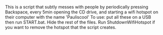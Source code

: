 This is a script that subtly messes with people by periodically pressing Backspace, every 5min opening the CD drive, and starting a wifi hotspot on their computer with the name 'Pauliscool' To use:  put all these on a USB then run START.bat. Hide the rest of the files. Run ShutdownWifiHotspot if you want to remove the hotspot that the script creates.
